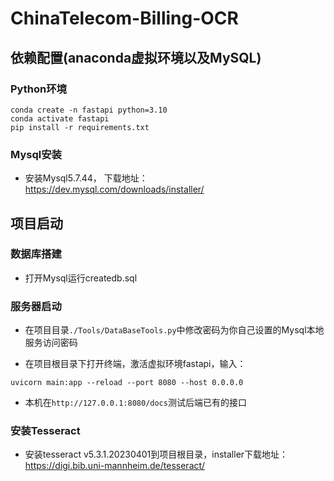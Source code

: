 # **ChinaTelecom-Billing-OCR**

## 依赖配置(anaconda虚拟环境以及MySQL)

### Python环境
```
conda create -n fastapi python=3.10
conda activate fastapi
pip install -r requirements.txt
```
### Mysql安装

* 安装Mysql5.7.44， 下载地址：https://dev.mysql.com/downloads/installer/

## 项目启动

### 数据库搭建

* 打开Mysql运行createdb.sql

### 服务器启动

* 在项目目录`./Tools/DataBaseTools.py`中修改密码为你自己设置的Mysql本地服务访问密码

* 在项目根目录下打开终端，激活虚拟环境fastapi，输入：

```
uvicorn main:app --reload --port 8080 --host 0.0.0.0
```
* 本机在`http://127.0.0.1:8080/docs`测试后端已有的接口

### 安装Tesseract

* 安装tesseract v5.3.1.20230401到项目根目录，installer下载地址：https://digi.bib.uni-mannheim.de/tesseract/

